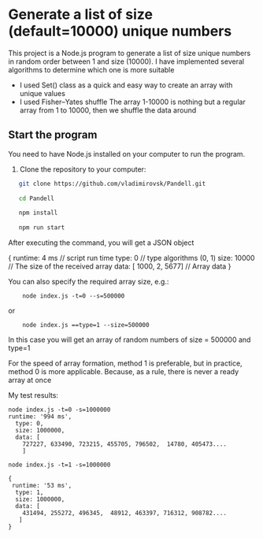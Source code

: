 # Generate a list of size (default=10000) unique numbers

This project is a Node.js program to generate a list of size unique numbers in random order between 1 and size (10000).
I have implemented several algorithms to determine which one is more suitable
- I used Set() class as a quick and easy way to create an array with unique values
- I used Fisher–Yates shuffle The array 1-10000 is nothing but a regular array from 1 to 10000, then we shuffle the data around



## Start the program

You need to have Node.js installed on your computer to run the program.

1. Clone the repository to your computer:

```bash
   git clone https://github.com/vladimirovsk/Pandell.git
   
   cd Pandell
   
   npm install
   
   npm run start
````
After executing the command, you will get a JSON object

{
    runtime: 4 ms // script run time
    type: 0 // type algorithms (0, 1)
    size: 10000  // The size of the received array
    data: [ 1000, 2, 5677] // Array data
}

You can also specify the required array size, e.g.:
````
    node index.js -t=0 --s=500000
````
or
````
    node index.js ==type=1 --size=500000
````
In this case you will get an array of random numbers of size = 500000 and type=1

For the speed of array formation, method 1 is preferable, but in practice, 
method 0 is more applicable. Because, as a rule, 
there is never a ready array at once

My test results:
````
node index.js -t=0 -s=1000000
runtime: '994 ms',
  type: 0,
  size: 1000000,
  data: [
    727227, 633490, 723215, 455705, 796502,  14780, 405473....
    ]

node index.js -t=1 -s=1000000

{
 runtime: '53 ms',
  type: 1,
  size: 1000000,
  data: [
    431494, 255272, 496345,  48912, 463397, 716312, 908782....
   ]
}
    
````

